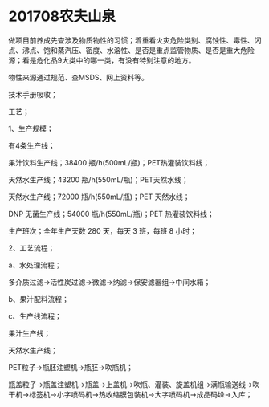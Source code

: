 # 201708农夫山泉

做项目前养成先查涉及物质物性的习惯；着重看火灾危险类别、腐蚀性、毒性、闪点、沸点、饱和蒸汽压、密度、水溶性、是否是重点监管物质、是否是重大危险源；看是危化品9大类中的哪一类，有没有特别注意的地方。

物性来源通过规范、查MSDS、网上资料等。

技术手册吸收；

工艺；

1、生产规模；

有4条生产线；

果汁饮料生产线；38400 瓶/h(500mL/瓶)；PET热灌装饮料线；

天然水生产线；43200 瓶/h(550mL/瓶)；PET天然水线；

天然水生产线；72000 瓶/h(550mL/瓶)；PET 天然水线；

DNP 无菌生产线；54000 瓶/h(550mL/瓶)；PET 热灌装饮料线；

生产班次；全年生产天数 280 天，每天 3 班，每班 8 小时；

2、工艺流程；

a、水处理流程；

多介质过滤→活性炭过滤→微滤→纳滤→保安滤器组→中间水箱；

b、果汁配料流程；

c、生产线流程；

果汁生产线；

天然水生产线；

PET粒子→瓶胚注塑机→瓶胚→吹瓶机；

瓶盖粒子→瓶盖注塑机→瓶盖→上盖机→吹瓶、灌装、旋盖机组→满瓶输送线→吹干机→标签机→小字喷码机→热收缩膜包装机→大字喷码机→成品码垛→入库；


